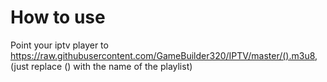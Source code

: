 # How to use
Point your iptv player to  https://raw.githubusercontent.com/GameBuilder320/IPTV/master/().m3u8, (just replace () with the name of the playlist)
